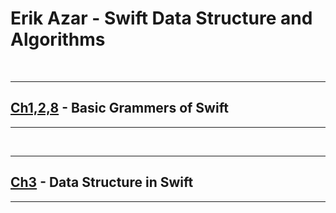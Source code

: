 # Erik Azar - Swift Data Structure and Algorithms


<br/>

--- 

## [Ch1,2,8](https://github.com/PPang-Delivery/DS_AL/issues/1) - Basic Grammers of Swift

---


<br/>

--- 

## [Ch3](https://github.com/PPang-Delivery/DS_AL/issues/2) - Data Structure in Swift

---
